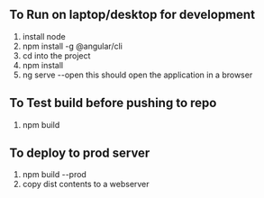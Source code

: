 ## To Run on laptop/desktop for development
1. install node
2. npm install -g @angular/cli
3. cd into the project
4. npm install
5. ng serve --open 
this should open the application in a browser

## To Test build before pushing to repo
1. npm build

## To deploy to prod server
1. npm build --prod
2. copy dist contents to a webserver



      